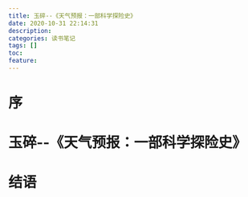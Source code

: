 ```yaml
---
title: 玉碎--《天气预报：一部科学探险史》
date: 2020-10-31 22:14:31
description: 
categories: 读书笔记
tags: [] 
toc: 
feature: 
---
```


# 序
<!-- more -->

# 玉碎--《天气预报：一部科学探险史》

# 结语